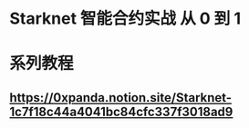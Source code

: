 
# Starknet 智能合约实战 从 0 到 1

# 系列教程
## https://0xpanda.notion.site/Starknet-1c7f18c44a4041bc84cfc337f3018ad9